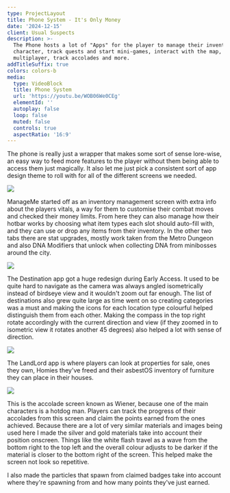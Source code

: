 ```yaml
---
type: ProjectLayout
title: Phone System - It's Only Money
date: '2024-12-15'
client: Usual Suspects
description: >-
  The Phone hosts a lot of "Apps" for the player to manage their inventory and
  character, track quests and start mini-games, interact with the map, play
  multiplayer, track accolades and more.
addTitleSuffix: true
colors: colors-b
media:
  type: VideoBlock
  title: Phone System
  url: 'https://youtu.be/WOB06We0CEg'
  elementId: ''
  autoplay: false
  loop: false
  muted: false
  controls: true
  aspectRatio: '16:9'
---
```

The phone is really just a wrapper that makes some sort of sense lore-wise, an easy way to feed more features to the player without them being able to access them just magically. It also let me just pick a consistent sort of app design theme to roll with for all of the different screens we needed.

![](/images/manageme.jpg)

ManageMe started off as an inventory management screen with extra info about the players vitals, a way for them to customise their combat moves and checked their money limits. From here they can also manage how their hotbar works by choosing what item types each slot should auto-fill with, and they can use or drop any items from their inventory. In the other two tabs there are stat upgrades, mostly work taken from the Metro Dungeon and also DNA Modifiers that unlock when collecting DNA from minibosses around the city.

![](/images/destina.jpg)

The Destination app got a huge redesign during Early Access. It used to be quite hard to navigate as the camera was always angled isometrically instead of birdseye view and it wouldn't zoom out far enough. The list of destinations also grew quite large as time went on so creating categories was a must and making the icons for each location type colourful helped distinguish them from each other. Making the compass in the top right rotate accordingly with the current direction and view (if they zoomed in to isometric view it rotates another 45 degrees) also helped a lot with sense of direction.

![](/images/landlord.jpg)

The LandLord app is where players can look at properties for sale, ones they own, Homies they've freed and their asbestOS inventory of furniture they can place in their houses.

![](/images/wiener.jpg)

This is the accolade screen known as Wiener, because one of the main characters is a hotdog man. Players can track the progress of their accolades from this screen and claim the points earned from the ones achieved. Because there are a lot of very similar materials and images being used here I made the silver and gold materials take into account their position onscreen. Things like the white flash travel as a wave from the bottom right to the top left and the overall colour adjusts to be darker if the material is closer to the bottom right of the screen. This helped make the screen not look so repetitive.

I also made the particles that spawn from claimed badges take into account where they're spawning from and how many points they've just earned.
